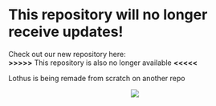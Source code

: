 # This repository will no longer receive updates!

Check out our new repository here:<br>
**>>>>>** This repository is also no longer available **<<<<<**

Lothus is being remade from scratch on another repo

<p align="center">
  <img src="https://user-images.githubusercontent.com/74553272/179272029-63923e2a-85bb-4c2c-9bc0-05f6dfc77438.png">
</p>
